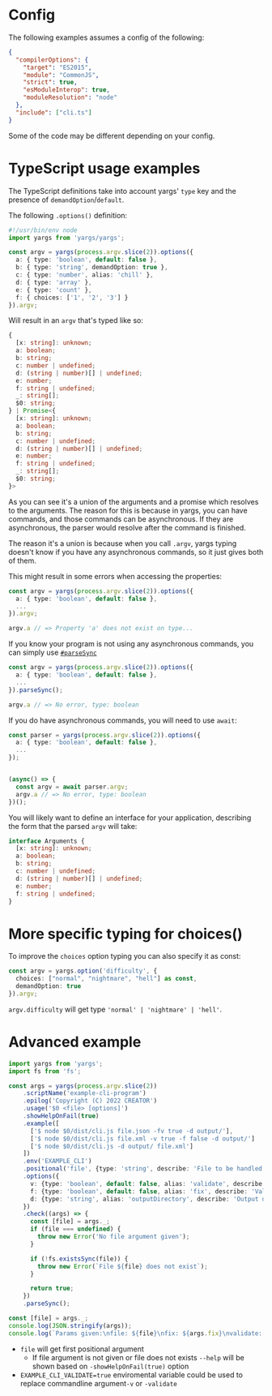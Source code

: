 # Config

The following examples assumes a config of the following:

```json
{
  "compilerOptions": {
    "target": "ES2015",
    "module": "CommonJS",
    "strict": true,
    "esModuleInterop": true,
    "moduleResolution": "node"
  },
  "include": ["cli.ts"]
}
```

Some of the code may be different depending on your config.

# TypeScript usage examples

The TypeScript definitions take into account yargs' `type` key and the presence of
`demandOption`/`default`.

The following `.options()` definition:

```typescript
#!/usr/bin/env node
import yargs from 'yargs/yargs';

const argv = yargs(process.argv.slice(2)).options({
  a: { type: 'boolean', default: false },
  b: { type: 'string', demandOption: true },
  c: { type: 'number', alias: 'chill' },
  d: { type: 'array' },
  e: { type: 'count' },
  f: { choices: ['1', '2', '3'] }
}).argv;
```

Will result in an `argv` that's typed like so:

```typescript
{
  [x: string]: unknown;
  a: boolean;
  b: string;
  c: number | undefined;
  d: (string | number)[] | undefined;
  e: number;
  f: string | undefined;
  _: string[];
  $0: string;
} | Promise<{
  [x: string]: unknown;
  a: boolean;
  b: string;
  c: number | undefined;
  d: (string | number)[] | undefined;
  e: number;
  f: string | undefined;
  _: string[];
  $0: string;
}>
```

As you can see it's a union of the arguments and a promise which resolves to the arguments.
The reason for this is because in yargs, you can have commands, and those commands can be asynchronous. If they are asynchronous, the parser would resolve after the command is finished.

The reason it's a union is because when you call `.argv`, yargs typing doesn't know if you have any asynchronous commands, so it just gives both of them.

This might result in some errors when accessing the properties:

```typescript
const argv = yargs(process.argv.slice(2)).options({
  a: { type: 'boolean', default: false },
  ...
}).argv;

argv.a // => Property 'a' does not exist on type...
```

If you know your program is not using any asynchronous commands, you can simply use [`#parseSync`](https://yargs.js.org/docs/#api-reference-parsesyncargs-context-parsecallback)

```typescript
const argv = yargs(process.argv.slice(2)).options({
  a: { type: 'boolean', default: false },
  ...
}).parseSync();

argv.a // => No error, type: boolean
```

If you do have asynchronous commands, you will need to use `await`:

```typescript
const parser = yargs(process.argv.slice(2)).options({
  a: { type: 'boolean', default: false },
  ...
});


(async() => {
  const argv = await parser.argv;
  argv.a // => No error, type: boolean
})();
```

You will likely want to define an interface for your application, describing the form that
the parsed `argv` will take:

```typescript
interface Arguments {
  [x: string]: unknown;
  a: boolean;
  b: string;
  c: number | undefined;
  d: (string | number)[] | undefined;
  e: number;
  f: string | undefined;
}
```

# More specific typing for choices()

To improve the `choices` option typing you can also specify it as const:

```typescript
const argv = yargs.option('difficulty', {
  choices: ["normal", "nightmare", "hell"] as const,
  demandOption: true
}).argv;
```

`argv.difficulty` will get  type `'normal' | 'nightmare' | 'hell'`.

# Advanced example

```typescript
import yargs from 'yargs';
import fs from 'fs';

const args = yargs(process.argv.slice(2))
    .scriptName('example-cli-program')
    .epilog('Copyright (C) 2022 CREATOR')
    .usage('$0 <file> [options]')
    .showHelpOnFail(true)
    .example([
      ['$ node $0/dist/cli.js file.json -fv true -d output/'],
      ['$ node $0/dist/cli.js file.xml -v true -f false -d output/']
      ['$ node $0/dist/cli.js -d output/ file.xml']
    ])
    .env('EXAMPLE_CLI')
    .positional('file', {type: 'string', describe: 'File to be handled'})
    .options({
      v: {type: 'boolean', default: false, alias: 'validate', describe: 'Validate file'},
      f: {type: 'boolean', default: false, alias: 'fix', describe: 'Validate & fix file'},
      d: {type: 'string', alias: 'outputDirectory', describe: 'Output directory'}
    })
    .check((args) => {
      const [file] = args._;
      if (file === undefined) {
        throw new Error('No file argument given');
      }

      if (!fs.existsSync(file)) {
        throw new Error(`File ${file} does not exist`);
      }

      return true;
    })
    .parseSync();

const [file] = args._;
console.log(JSON.stringify(args));
console.log(`Params given:\nfile: ${file}\nfix: ${args.fix}\nvalidate: ${args.validate}\noutputDirectory: ${args.outputDirectory}`);
```
* `file` will get first positional argument
  * If file argument is not given or file does not exists `--help` will be shown based on `-showHelpOnFail(true)` option
* `EXAMPLE_CLI_VALIDATE=true` enviromental variable could be used to replace commandline argument`-v` or `-validate`
